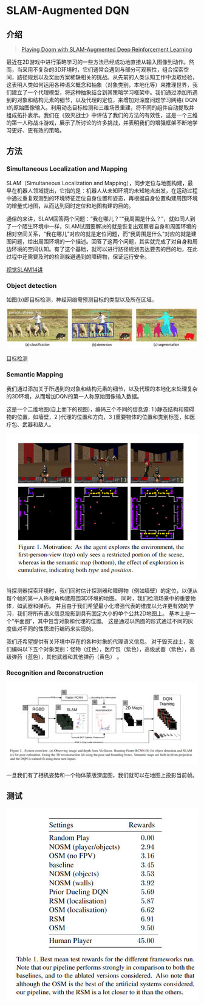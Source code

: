 # SLAM-Augmented DQN

## 介绍

> [Playing Doom with SLAM-Augmented Deep Reinforcement Learning](https://arxiv.org/pdf/1612.00380.pdf)

最近在2D游戏中进行策略学习的一些方法已经成功地直接从输入图像到动作。然而，当采用不复杂的3D环境时，它们通常会遇到与部分可观察性，组合探索空间，路径规划以及奖励方案稀缺相关的挑战。从先前的人类认知工作中汲取经验，这表明人类如何运用各种语义概念和抽象（对象类别，本地化等）来推理世界，我们建立了一个代理模型，将这种抽象结合到其策略学习框架中。我们通过添加所遇到的对象和结构元素的细节，以及代理的定位，来增加对深度问题学习网络\( DQN \)的原始图像输入。利用动态目标检测和三维场景重建，将不同的组件自动提取并组成拓扑表示。我们在《毁灭战士》中评估了我们的方法的有效性，这是一个三维的第一人称战斗游戏，展示了所讨论的许多挑战，并表明我们的增强框架不断地学习更好、更有效的策略。

## 方法

### Simultaneous Localization and Mapping

SLAM（Simultaneous Localization and Mapping），同步定位与地图构建，最早在机器人领域提出，它指的是：机器人从未知环境的未知地点出发，在运动过程中通过重复观测到的环境特征定位自身位置和姿态，再根据自身位置构建周围环境的增量式地图，从而达到同时定位和地图构建的目的。

通俗的来讲，SLAM回答两个问题：“我在哪儿？”“我周围是什么？”，就如同人到了一个陌生环境中一样，SLAM试图要解决的就是恢复出观察者自身和周围环境的相对空间关系，“我在哪儿”对应的就是定位问题，而“我周围是什么”对应的就是建图问题，给出周围环境的一个描述。回答了这两个问题，其实就完成了对自身和周边环境的空间认知。有了这个基础，就可以进行路径规划去达要去的目的地，在此过程中还需要及时的检测躲避遇到的障碍物，保证运行安全。

[视觉SLAM14讲](https://www.bilibili.com/video/av19397094?from=search&seid=4257257031966068730)

### Object detection

如图\(b\)即目标检测，神经网络需预测目标的类型以及所在区域。

![](../../.gitbook/assets/image%20%283%29.png)

[目标检测](https://github.com/hijkzzz/deep-learning/blob/master/juan-ji-wang-luo/mu-biao-jian-ce/README.md)

### Semantic Mapping

我们通过添加关于所遇到的对象和结构元素的细节，以及代理的本地化来处理复杂的3D环境，从而增加DQN的第一人称原始图像输入数据。

这是一个二维地图\(自上而下的视图\)，编码三个不同的信息源: 1 \)静态结构和障碍物的位置，如墙壁，2 \)代理的位置和方向，3 \)重要物体的位置和类别标签，如医疗包、武器和敌人。



![](../../.gitbook/assets/image%20%288%29.png)

当探测器探索环境时，我们同时估计探测器和障碍物（例如墙壁）的定位，以便从每个帧的第一人称视角构建周围3D环境的地图。 同时，我们检测场景中的重要物体，如武器和弹药。 并且由于我们希望最小化增强代表的维度以允许更有效的学习，我们将所有语义信息投影到具有固定大小的单个公共2D地图上。 基本上是一个“平面图”，其中包含对象和代理的位置。 这是通过以热图的形式通过不同的灰度值对不同的性质进行编码来实现的。

我们还希望提供有关环境中存在的各种对象的代理语义信息。 对于毁灭战士，我们编码以下五个对象类别：怪物（红色），医疗包（紫色），高级武器（紫色），高级弹药（蓝色），其他武器和其他弹药（黄色） 。

### Recognition and Reconstruction

![](../../.gitbook/assets/image%20%28116%29.png)

一旦我们有了相机姿势和一个物体蒙版深度图，我们就可以在地图上投影当前帧。

## 测试

![](../../.gitbook/assets/image%20%28117%29.png)







